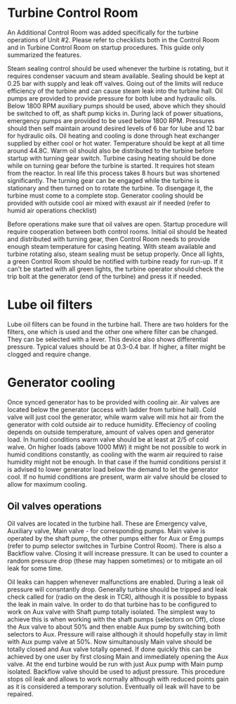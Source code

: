 # Turbine Control Room

An Additional Control Room was added specifically for the turbine operations of Unit #2. Please refer to checklists both in the Control Room and in Turbine Control Room on startup procedures. This guide only summarized the features.

Steam sealing control should be used whenever the turbine is rotating, but it requires condenser vacuum and steam available. Sealing should be kept at 0.25 bar with supply and leak off valves. Going out of the limits will reduce efficiency of the turbine and can cause steam leak into the turbine hall.
Oil pumps are provided to provide pressure for both lube and hydraulic oils. Below 1800 RPM auxiliary pumps should be used, above which they should be switched to off, as shaft pump kicks in. During lack of power situations, emergency pumps are provided to be used below 1800 RPM. Pressures should then self maintain around desired levels of 6 bar for lube and 12 bar for hydraulic oils.
Oil heating and cooling is done through heat exchanger supplied by either cool or hot water. Temperature should be kept at all time around 44.8C. Warm oil should also be distributed to the turbine before startup with turning gear switch.
Turbine casing heating should be done while on turning gear before the turbine is started. It requires hot steam from the reactor. In real life this process takes 8 hours but was shortened significantly.
The turning gear can be engaged while the turbine is stationary and then turned on to rotate the turbine. To disengage it, the turbine must come to a complete stop.
Generator cooling should be provided with outside cool air mixed with exaust air if needed (refer to humid air operations checklist)

Before operations make sure that oil valves are open. Startup procedure will require cooperation between both control rooms. Initial oil should be heated and distributed with turning gear, then Control Room needs to provide enough steam temperature for casing heating. With steam available and turbine rotating also, steam sealing must be setup properly. Once all lights, a green Control Room should be notified with turbine ready for run-up. If it can't be started with all green lights, the turbine operator should check the trip bolt at the generator (end of the turbine) and press it if needed.

# Lube oil filters

Lube oil filters can be found in the turbine hall. There are two holders for the filters, one which is used and the other one where filter can be changed. They can be selected with a lever. This device also shows differential pressure. Typical values should be at 0.3-0.4 bar. If higher, a filter might be clogged and require change.

# Generator cooling

Once synced generator has to be provided with cooling air. Air valves are located below the generator (access with ladder from turbine hall). Cold valve will just cool the generator, while warm valve will mix hot air from the generator with cold outside air to reduce humidity. Effeciency of cooling depends on outside temperature, amount of valves open and generator load. In humid conditions warm valve should be at least at 2/5 of cold walve. On higher loads (above 1000 MW) it might be not possible to work in humid conditions constantly, as cooling with the warm air required to raise humidity might not be enough. In that case if the humid conditions persist it is advised to lower generator load below the demand to let the generator cool. If no humid conditions are present, warm air valve should be closed to allow for maximum cooling.

## Oil valves operations

Oil valves are located in the turbine hall. These are Emergency valve, Auxiliary valve, Main valve - for corresponding pumps. Main valve is operated by the shaft pump, the other pumps either for Aux or Emg pumps (refer to pump selector switches in Turbine Control Room). There is also a Backflow valve. Closing it will increase pressure. It can be used to counter a random pressure drop (these may happen sometimes) or to mitigate an oil leak for some time.

Oil leaks can happen whenever malfunctions are enabled. During a leak oil pressure will consntantly drop. Generally turbine should be tripped and leak check called for (radio on the desk in TCR), although it is possible to bypass the leak in main valve. In order to do that turbine has to be configured to work on Aux valve with Shaft pump totally isolated. The simplest way to achieve this is when working with the shaft pumps (selectors on Off), close the Aux valve to about 50% and then enable Aux pump by switching both selectors to Aux. Pressure will raise although it should hopefully stay in limit with Aux pump valve at 50%. Now simultanously Main valve should be totally closed and Aux valve totally opened. If done quickly this can be achieved by one user by first closing Main and immediately opening the Aux valve. At the end turbine would be run with just Aux pump with Main pump isolated.  Backflow valve should be used to adjust pressure. This procedure stops oil leak and allows to work normally although with reduced points gain as it is considered a temporary solution. Eventually oil leak will have to be repaired.
